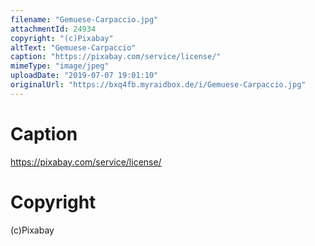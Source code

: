 ```yaml
---
filename: "Gemuese-Carpaccio.jpg"
attachmentId: 24934
copyright: "(c)Pixabay"
altText: "Gemuese-Carpaccio"
caption: "https://pixabay.com/service/license/"
mimeType: "image/jpeg"
uploadDate: "2019-07-07 19:01:10"
originalUrl: "https://bxq4fb.myraidbox.de/i/Gemuese-Carpaccio.jpg"
---
```


# Caption

https://pixabay.com/service/license/

# Copyright

(c)Pixabay
